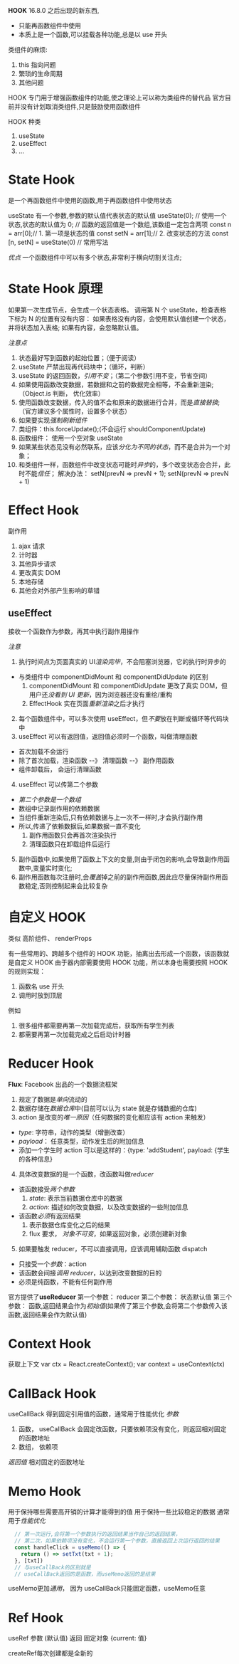 **HOOK**
16.8.0 之后出现的新东西,

- 只能再函数组件中使用
- 本质上是一个函数,可以挂载各种功能,总是以 use 开头

类组件的麻烦:

1. this 指向问题
2. 繁琐的生命周期
3. 其他问题

HOOK 专门用于增强函数组件的功能,使之理论上可以称为类组件的替代品
官方目前并没有计划取消类组件,只是鼓励使用函数组件

HOOK 种类

1. useState
2. useEffect
3. ...

# State Hook

是一个再函数组件中使用的函数,用于再函数组件中使用状态

useState
有一个参数,参数的默认值代表状态的默认值
useState(0); // 使用一个状态,状态的默认值为 0;
// 函数的返回值是一个数组,该数组一定包含两项
const n = arr[0];// 1. 第一项是状态的值
const setN = arr[1];// 2. 改变状态的方法
const [n, setN] = useState(0) // 常用写法

_优点_
一个函数组件中可以有多个状态,非常利于横向切割关注点;

# State Hook 原理

如果第一次生成节点，会生成一个状态表格。
调用第 N 个 useState，检查表格下标为 N 的位置有没有内容：
如果表格没有内容，会使用默认值创建一个状态，并将状态加入表格;
如果有内容，会忽略默认值。

_注意点_

1. 状态最好写到函数的起始位置；（便于阅读）
2. useState 严禁出现再代码块中；（循环，判断）
3. useState 的返回函数，_引用不变_；（第二个参数引用不变，节省空间）
4. 如果使用函数改变数据，若数据和之前的数据完全相等，不会重新渲染;（Object.is 判断， 优化效率）
5. 使用函数改变数据，传入的值不会和原来的数据进行合并，而是*直接替换*;（官方建议多个属性时，设置多个状态）
6. 如果要实现*强制刷新组件*
7. 类组件：this.forceUpdate();(不会运行 shouldComponentUpdate)
8. 函数组件： 使用一个空对象 useState
9. 如果某些状态见没有必然联系，应该*分化为不同的状态*，而不是合并为一个对象；
10. 和类组件一样，函数组件中改变状态可能时*异步*的，多个改变状态会合并，此时不能*信任*；
    解决办法： setN(prevN => prevN + 1); setN(prevN => prevN + 1)

# Effect Hook

副作用

1. ajax 请求
2. 计时器
3. 其他异步请求
4. 更改真实 DOM
5. 本地存储
6. 其他会对外部产生影响的草错

## useEffect

接收一个函数作为参数，再其中执行副作用操作

_注意_

1. 执行时间点为页面真实的 UI*渲染完毕*，不会阻塞浏览器，它的执行时异步的

- 与类组件中 componentDidMount 和 componentDidUpdate 的区别
  1. componentDidMount 和 componentDidUpdate 更改了真实 DOM，但用户还*没看到 UI 更新*，因为浏览器还没有重绘/重构
  2. EffectHook 实在页面*重新渲染*之后才执行

2. 每个函数组件中，可以多次使用 useEffect，但*不要*放在判断或循环等代码块中
3. useEffect 可以有返回值，返回值必须时一个函数，叫做清理函数

- 首次加载不会运行
- 除了首次加载，渲染函数 --》 清理函数 --》 副作用函数
- 组件卸载后， 会运行清理函数

4. useEffect 可以传第二个参数

- _第二个参数是一个数组_
- 数组中记录副作用的依赖数据
- 当组件重新渲染后,只有依赖数据与上一次不一样时,才会执行副作用
- 所以,传递了依赖数据后,如果数据一直不变化
  1. 副作用函数只会再首次渲染执行
  2. 清理函数只在卸载组件后运行

5. 副作函数中,如果使用了函数上下文的变量,则由于闭包的影响,会导致副作用函数中,变量实时变化;
6. 副作用函数每次注册时,会*覆盖*掉之前的副作用函数,因此应尽量保持副作用函数稳定,否则控制起来会比较复杂

# 自定义 HOOK

类似 高阶组件、 renderProps

有一些常用的、跨越多个组件的 HOOK 功能，抽离出去形成一个函数，该函数就是自定义 HOOK
由于器内部需要使用 HOOK 功能，所以本身也需要按照 HOOK 的规则实现：

1. 函数名 use 开头
2. 调用时放到顶层

例如

1. 很多组件都需要再第一次加载完成后，获取所有学生列表
2. 都需要再第一次加载完成之后启动计时器

# Reducer Hook

**Flux**: Facebook 出品的一个数据流框架

1. 规定了数据是*单向*流动的
2. 数据存储在*数据仓库*中(目前可以认为 state 就是存储数据的仓库)
3. action 是改变的*唯一原因*（任何数据的变化都应该有 action 来触发）

- _type_: 字符串，动作的类型（增删改查）
- _payload_： 任意类型，动作发生后的附加信息
- 添加一个学生时 action 可以是这样的：{type: 'addStudent', payload: {学生的各种信息}

4. 具体改变数据的是一个函数，改函数叫做*reducer*

- 该函数接受*两个参数*
  1. _state_: 表示当前数据仓库中的数据
  2. _action_: 描述如何改变数据，以及改变数据的一些附加信息
- 该函数*必须*有返回结果
  1. 表示数据仓库变化之后的结果
  2. flux 要求， _对象不可变_，如果返回对象，必须创建新对象

5. 如果要触发 reducer，不可以直接调用，应该调用辅助函数 dispatch

- 只接受一个*参数*：action
- 该函数会间接*调用 reducer*，以达到改变数据的目的
- 必须是纯函数，不能有任何副作用

官方提供了**useReducer**
第一个参数： reducer
第二个参数： 状态默认值
第三个参数： 函数,返回结果会作为*初始值*(如果传了第三个参数,会将第二个参数传入该函数,返回结果会作为默认值)

# Context Hook

获取上下文
var ctx = React.createContext();
var context = useContext(ctx)

# CallBack Hook

useCallBack
得到固定引用值的函数，通常用于性能优化
_参数_

1. 函数， useCallBack 会固定改函数，只要依赖项没有变化，则返回相对固定的函数地址
2. 数组， 依赖项

_返回值_
相对固定的函数地址

# Memo Hook

用于保持哪些需要高开销的计算才能得到的值
用于保持一些比较稳定的数据
通常用于*性能优化*

```js
  // 第一次运行,会将第一个参数执行的返回结果当作自己的返回结果，
  // 第二次，如果依赖项没有变化，不会运行第一个参数，直接返回上次运行返回的结果
  const handleClick = useMemo(() => {
    return () => setTxt(txt + 1);
  }, [txt])
  // 与useCallBack的区别就是
  // useCallBack返回的是函数，而useMemo返回的是结果
```
useMemo更加*通用*，
因为 useCallBack只能固定函数，useMemo任意

# Ref Hook

useRef 
参数  (默认值)
返回  固定对象 {current: 值} 

createRef每次创建都是全新的
